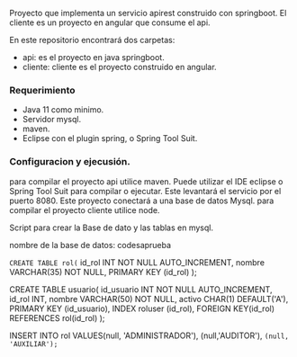 Proyecto que implementa un servicio apirest construido con springboot. El cliente es un proyecto en angular que consume el api.

En este repositorio encontrará dos carpetas: 
* api: es el proyecto en java springboot.
* cliente: cliente es el proyecto construido en angular.

### Requerimiento
* Java 11 como minimo.
* Servidor mysql.
* maven.
* Eclipse con el plugin spring, o Spring Tool Suit.


### Configuracion y ejecusión.
para compilar el proyecto api utilice maven. Puede utilizar el IDE eclipse o Spring Tool Suit para compilar o ejecutar. Este levantará el servicio por el puerto 8080. Este proyecto conectará a una base de datos Mysql.
para compilar el proyecto cliente utilice node.


Script para crear la Base de dato y las tablas en mysql.

nombre de la base de datos: codesaprueba

`CREATE TABLE rol(`
    id_rol INT NOT NULL AUTO_INCREMENT,
    nombre VARCHAR(35) NOT NULL,
    PRIMARY KEY (id_rol)
);

CREATE TABLE usuario(
    id_usuario INT NOT NULL AUTO_INCREMENT,
    id_rol INT,
    nombre VARCHAR(50) NOT NULL,
    activo CHAR(1) DEFAULT('A'),
    PRIMARY KEY (id_usuario),
    INDEX roluser (id_rol),
    FOREIGN KEY(id_rol) REFERENCES rol(id_rol)
);

INSERT INTO rol VALUES(null, 'ADMINISTRADOR'),
(null,'AUDITOR'),
`(null, 'AUXILIAR');`
